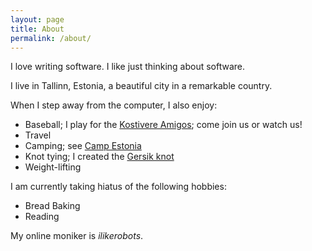 ```yaml
---
layout: page
title: About
permalink: /about/
---
```


I love writing software.  I like just thinking about software.  

I live in Tallinn, Estonia, a beautiful city in a remarkable country.

When I step away from the computer, I also enjoy:
- Baseball; I play for the [Kostivere Amigos](https://et-ee.facebook.com/KostivereAmigos/); come join us or watch us!
- Travel
- Camping; see [Camp Estonia](http://www.campestonia.com/about)
- Knot tying; I created the [Gersik knot](http://igkt.net/sm/index.php?topic=4178.0)
- Weight-lifting

I am currently taking hiatus of the following hobbies:
- Bread Baking
- Reading
 
  
My online moniker is _ilikerobots_.
